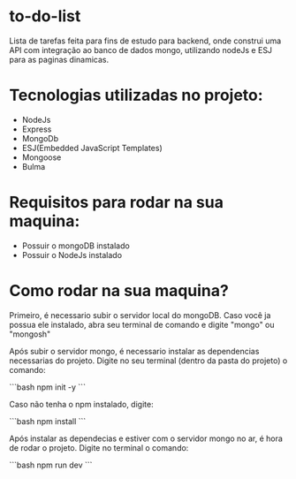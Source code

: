# to-do-list
Lista de tarefas feita para fins de estudo para backend, onde construi uma API com integração ao banco de dados mongo, utilizando nodeJs e ESJ para as paginas dinamicas.

# Tecnologias utilizadas no projeto: 
<ul>
    <li> NodeJs </li>
    <li> Express </li>
    <li> MongoDb </li>
    <li> ESJ(Embedded JavaScript Templates)  </li>
    <li> Mongoose </li>
    <li> Bulma </li>
</ul>


# Requisitos para rodar na sua maquina: 
<ul>
    <li> Possuir o mongoDB instalado </li>
    <li> Possuir o NodeJs instalado </li>
</ul>

# Como rodar na sua maquina? 
<p> Primeiro, é necessario subir o servidor local do mongoDB. Caso você ja possua ele instalado, abra seu terminal de comando e digite "mongo" ou "mongosh" </p>
<p> Após subir o servidor mongo, é necessario instalar as dependencias necessarias do projeto. Digite no seu terminal (dentro da pasta do projeto) o comando:  </p>
```bash
npm init -y
```
<p> Caso não tenha o npm instalado, digite:  </p>
```bash
npm install
```
<p> Após instalar as dependecias e estiver com o servidor mongo no ar, é hora de rodar o projeto. Digite no terminal o comando: </p>
```bash
npm run dev
```